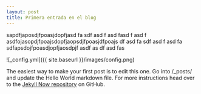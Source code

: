 ```yaml
---
layout: post
title: Primera entrada en el blog
---
```


sapdfjaposdjfpoasjdopfjasd
fa
sdf
asd
f
asd
fasd
f
asd
f
asdfojasopdjfpoajsdopfjaopsdjfpoasjdfpoajs
df
asd
fa
sdf
asd
f
asd
fa
sdfapsdojfpoasdjopfjaosdpjf
asdf
as
df
asd
fas

![_config.yml]({{ site.baseurl }}/images/config.png)

The easiest way to make your first post is to edit this one. Go into /_posts/ and update the Hello World markdown file. For more instructions head over to the [Jekyll Now repository](https://github.com/barryclark/jekyll-now) on GitHub.
